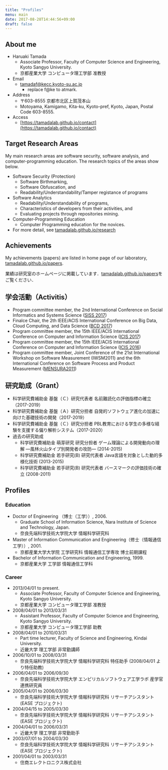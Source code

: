 ```yaml
---
title: "Profiles"
menu: main
date: 2017-08-28T14:44:56+09:00
draft: false
---
```


## About me

* Haruaki Tamada
    * Associate Professor, Faculty of Computer Science and Engineering, Kyoto Sangyo University.
    * 京都産業大学 コンピュータ理工学部 准教授
* Email
    * tamadaf@kecc.kyoto-su.ac.jp
        * replace f@ke to atmark.
* Address
    * 〒603-8555 京都市北区上賀茂本山
    * Motoyama, Kamigamo, Kita-ku, Kyoto-pref, Kyoto, Japan, Postal Code 603-8555.
* Access
    * [https://tamadalab.github.io/contact](https://tamadalab.github.io/contact)

## Target Research Areas

My main research areas are software security,  software analysis, and computer-programming education.
The research topics of the areas show below.

* Software Security (Protection)
    * Software Birthmarking,
    * Software Obfuscation, and
    * Readability/Understandability/Tamper registance of programs
* Software Analytics
    * Readability/Understandability of programs,
    * Characteristics of developers from their activities, and
    * Evaluating projects through repositories mining.
* Computer-Programming Education
    * Computer Programming education for the novices.
* For more detail, see [tamadalab.github.io/research](https://tamadalab.github.io/research)

## Achievements

My achievements (papers) are listed in home page of our laboratory, [tamadalab.github.io/papers](https://tamadalab.github.io/papers).

業績は研究室のホームページに掲載しています．[tamadalab.github.io/papers](https://tamadalab.github.io/papers)をご覧ください．

## 学会活動（Activitis）

* Program committee member, the 2nd International Conference on Social Informatics and Systems Science ([SISS 2017](http://www.iaiai.org/conference/aai2017/siss-2017/))
* Finalce Chair, the 2th IEEE/ACIS International Conference on Big Data, Cloud Computing, and Data Science ([BCD 2017](http://www.acisinternational.org/bcd2017/))
* Program committee member, the 15th IEEE/ACIS International Conference on Computer and Information Science ([ICIS 2017](http://www.acisinternational.org/icis2017/))
* Program committee member, the 15th IEEE/ACIS International Conference on Computer and Information Science ([ICIS 2016](http://www.acisinternational.org/icis2016/))
* Program committee member, Joint Conference of the 21st International Workshop on Software Measurement (IWSM2011) and the 6th International Conference on Software Process and Product Measurement ([MENSURA2011](http://mensura.wordpress.com/organization/))

## 研究助成（Grant）

* 科学研究費補助金 基盤（Ｃ）研究代表者 名前難読化の評価指標の確立（2017-2019）
* 科学研究費補助金 基盤（Ａ）研究分担者 自発的ソフトウェア進化の加速に向けた基礎技術の開発（2017-2019）
* 科学研究費補助金 基盤（Ｃ）研究分担者 PBL教育における学生の多様な経験を支援する偏り解析システム（2017-2020）
* 過去の研究助成
    * 科学研究費補助金 萌芽研究 研究分担者 ゲーム理論による開発動向の理解 ―風林火山タイプ別開発者の攻防― (2014-2015)
    * 科学研究費補助金 若手研究(B) 研究代表者 Java言語を対象とした動的多様化技術 (2013-2015)
    * 科学研究費補助金 若手研究(B) 研究代表者 バースマークの評価技術の確立 (2008-2011)

## Profiles

### Education

* Doctor of Engineering （博士（工学））, 2006.
    * Graduate School of Information Science, Nara Institute of Science and Technology, Japan.
    * 奈良先端科学技術大学院大学 情報科学研究科
* Master of Information Communication and Engineering（修士（情報通信工学））, 2001.
    * 京都産業大学大学院 工学研究科 情報通信工学専攻 博士前期課程
* Bachelor of Information Communication and Engineering, 1999.
    * 京都産業大学 工学部 情報通信工学科

### Career

* 2013/04/01 to present.
    * Associate Professor, Faculty of Computer Science and Engineering, Kyoto Sangyo University.
    * 京都産業大学 コンピュータ理工学部 准教授
* 2008/04/01 to 2013/03/31
    * Assistant Professor, Faculty of Computer Science and Engineering, Kyoto Sangyo University.
    * 京都産業大学 コンピュータ理工学部 助教
* 2008/04/01 to 2010/03/31
    * Part time lecturer, Faculty of Science and Engineering, Kindai University.
    * 近畿大学 理工学部 非常勤講師
* 2006/10/01 to 2008/03/31
    * 奈良先端科学技術大学院大学 情報科学研究科 特任助手 (2008/04/01 より特任助教)
* 2006/04/01 to 2006/09/30
    * 奈良先端科学技術大学院大学 エンピリカルソフトウェア工学ラボ 産学官連携研究員
* 2005/04/01 to 2006/03/30
    * 奈良先端科学技術大学院大学 情報科学研究科 リサーチアシスタント (EASE プロジェクト)
* 2004/04/15 to 2005/03/30
    * 奈良先端科学技術大学院大学 情報科学研究科 リサーチアシスタント (EASE プロジェクト)
* 2004/04/01 to 2006/03/31
    * 近畿大学 理工学部 非常勤助手
* 2003/07/01 to 2004/03/30
    * 奈良先端科学技術大学院大学 情報科学研究科 リサーチアシスタント (EASE プロジェクト)
* 2001/04/01 to 2003/03/31
    * 住商エレクトロニクス株式会社
